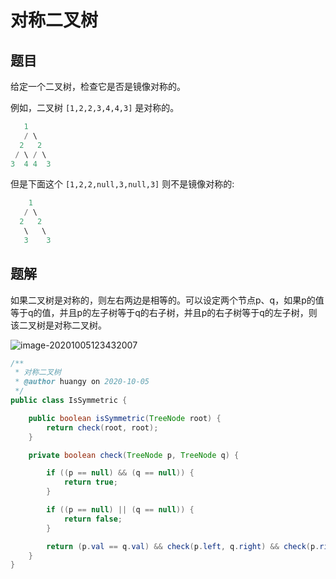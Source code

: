 # 对称二叉树



## 题目

给定一个二叉树，检查它是否是镜像对称的。

例如，二叉树 `[1,2,2,3,4,4,3]` 是对称的。

```java
   1
   / \
  2   2
 / \ / \
3  4 4  3
```

但是下面这个 `[1,2,2,null,3,null,3]` 则不是镜像对称的:

```java
    1
   / \
  2   2
   \   \
   3    3
```



## 题解

如果二叉树是对称的，则左右两边是相等的。可以设定两个节点p、q，如果p的值等于q的值，并且p的左子树等于q的右子树，并且p的右子树等于q的左子树，则该二叉树是对称二叉树。

![image-20201005123432007](https://tva1.sinaimg.cn/large/007S8ZIlgy1gjecng44guj30vq08amxh.jpg)



```java
/**
 * 对称二叉树
 * @author huangy on 2020-10-05
 */
public class IsSymmetric {

    public boolean isSymmetric(TreeNode root) {
        return check(root, root);
    }

    private boolean check(TreeNode p, TreeNode q) {

        if ((p == null) && (q == null)) {
            return true;
        }

        if ((p == null) || (q == null)) {
            return false;
        }

        return (p.val == q.val) && check(p.left, q.right) && check(p.right, q.left);
    }
}
```


